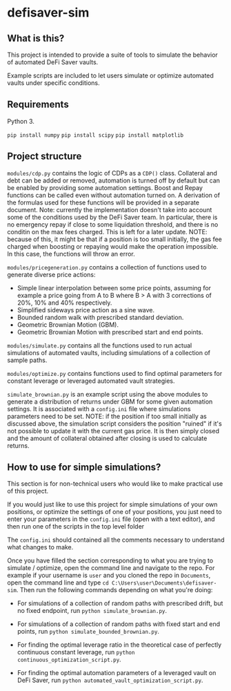 # defisaver-sim

## What is this?

This project is intended to provide a suite of tools to simulate the behavior of automated DeFi Saver vaults.  

Example scripts are included to let users simulate or optimize automated vaults under specific conditions.

## Requirements

Python 3.

``pip install numpy``
``pip install scipy``
``pip install matplotlib``

## Project structure

``modules/cdp.py`` contains the logic of CDPs as a ``CDP()`` class. Collateral and debt can be added or removed, automation is turned off by default but can be enabled by providing some automation settings. Boost and Repay functions can be called even without automation turned on. A derivation of the formulas used for these functions will be provided in a separate document. Note: currently the implementation doesn't take into account some of the conditions used by the DeFi Saver team. In particular, there is no emergency repay if close to some liquidation threshold, and there is no conditin on the max fees charged. This is left for a later update. NOTE: because of this, it might be that if a position is too small initially, the gas fee charged when boosting or repaying would make the operation impossible. In this case, the functions will throw an error.

``modules/pricegeneration.py`` contains a collection of functions used to generate diverse price actions:

- Simple linear interpolation between some price points, assuming for example a price going from A to B where B > A with 3 corrections of 20%, 10% and 40% respectively.
- Simplified sideways price action as a sine wave.
- Bounded random walk with prescribed standard deviation.
- Geometric Brownian Motion (GBM).
- Geometric Brownian Motion with prescribed start and end points.

``modules/simulate.py`` contains all the functions used to run actual simulations of automated vaults, including simulations of a collection of sample paths.

``modules/optimize.py`` contains functions used to find optimal parameters for constant leverage or leveraged automated vault strategies.

``simulate_brownian.py`` is an example script using the above modules to generate a distribution of returns under GBM for some given automation settings. It is associated with a ``config.ini`` file where simulations parameters need to be set. NOTE: if the position if too small initially as discussed above, the simulation script considers the position "ruined" if it's not possible to update it with the current gas price. It is then simply closed and the amount of collateral obtained after closing is used to calculate returns.

## How to use for simple simulations?

This section is for non-technical users who would like to make practical use of this project.

If you would just like to use this project for simple simulations of your own positions, or optimize the settings of one of your positions, you just need to enter your parameters in the ``config.ini`` file (open with a text editor), and then run one of the scripts in the top level folder

The ``config.ini`` should contained all the comments necessary to understand what changes to make.

Once you have filled the section corresponding to what you are trying to simulate / optimize, open the command line and navigate to the repo. For example if your username is ``user`` and you cloned the repo in ``Documents``, open the command line and type ``cd C:\Users\user\Documents\defisaver-sim``.  Then run the following commands depending on what you're doing:

- For simulations of a collection of random paths with prescribed drift, but no fixed endpoint, run ``python simulate_brownian.py``.

- For simulations of a collection of random paths with fixed start and end points, run ``python simulate_bounded_brownian.py``.

- For finding the optimal leverage ratio in the theoretical case of perfectly continuous constant leverage, run ``python continuous_optimization_script.py``.

- For finding the optimal automation parameters of a leveraged vault on DeFi Saver, run ``python automated_vault_optimization_script.py``.
